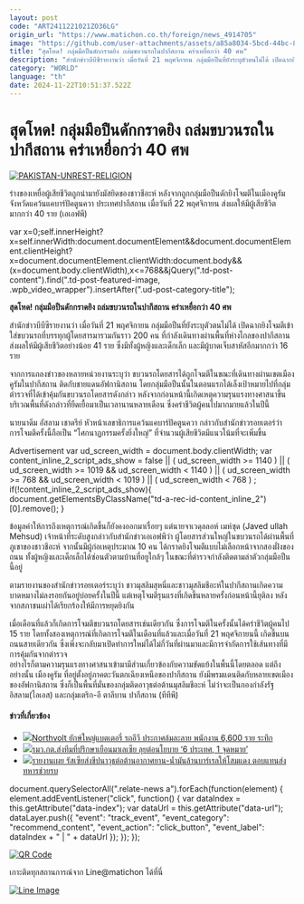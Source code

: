 ```yaml
---
layout: post
code: "ART2411221021ZO36LG"
origin_url: "https://www.matichon.co.th/foreign/news_4914705"
image: "https://github.com/user-attachments/assets/a85a8034-5bcd-44bc-89a5-17c30e4cd44f"
title: "สุดโหด! กลุ่มมือปืนดักกราดยิง ถล่มขบวนรถในปากีสถาน คร่าเหยื่อกว่า 40 ศพ"
description: "สำนักข่าวบีบีซีรายงานว่า เมื่อวันที่ 21 พฤศจิกายน กลุ่มมือปืนที่ยังระบุตัวตนไม่ได้ เปิดฉากยิงโจมตีเข้าใส่ขบวนรถที่บรรทุกผู้โดยสารมารวมกันราว 200 คน ที่กำลังเดินทางผ่านพื้นที่ห่างไกลของปากีสถาน ส่งผลให้มีผู้เสียชีวิตอย่างน้อย 41 ราย ซึ่งมีทั้งผู้หญิงและเด็กเล็ก และมีผู้บาดเจ็บสาหัสอีกมากกว่า 16 ราย"
category: "WORLD"
language: "th"
date: 2024-11-22T10:51:37.522Z
---
```


# สุดโหด! กลุ่มมือปืนดักกราดยิง ถล่มขบวนรถในปากีสถาน คร่าเหยื่อกว่า 40 ศพ

[![](https://www.matichon.co.th/wp-content/uploads/2024/11/AFP__20241122__36N37P7__v1__HighRes__PakistanUnrestReligion.jpg "PAKISTAN-UNREST-RELIGION")](https://www.matichon.co.th/wp-content/uploads/2024/11/AFP__20241122__36N37P7__v1__HighRes__PakistanUnrestReligion.jpg)

ร่างของเหยื่อผู้เสียชีวิตถูกนำมายังมัสยิดของชาวชีอะห์ หลังจากถูกกลุ่มมือปืนดักยิงโจมตีในเมืองคูรัม จังหวัดแคว้นแคบาร์ปัคตูนควา ประเทศปากีสถาน เมื่อวันที่ 22 พฤศจิกายน ส่งผลให้มีผู้เสียชีวิตมากกว่า 40 ราย (เอเอฟพี)

var x=0;self.innerHeight?x=self.innerWidth:document.documentElement&&document.documentElement.clientHeight?x=document.documentElement.clientWidth:document.body&&(x=document.body.clientWidth),x<=768&&jQuery(".td-post-content").find(".td-post-featured-image, .wpb\_video\_wrapper").insertAfter(".ud-post-category-title");

**สุดโหด! กลุ่มมือปืนดักกราดยิง ถล่มขบวนรถในปากีสถาน คร่าเหยื่อกว่า 40 ศพ**

สำนักข่าวบีบีซีรายงานว่า เมื่อวันที่ 21 พฤศจิกายน กลุ่มมือปืนที่ยังระบุตัวตนไม่ได้ เปิดฉากยิงโจมตีเข้าใส่ขบวนรถที่บรรทุกผู้โดยสารมารวมกันราว 200 คน ที่กำลังเดินทางผ่านพื้นที่ห่างไกลของปากีสถาน ส่งผลให้มีผู้เสียชีวิตอย่างน้อย 41 ราย ซึ่งมีทั้งผู้หญิงและเด็กเล็ก และมีผู้บาดเจ็บสาหัสอีกมากกว่า 16 ราย

จากการแถลงข่าวของหลายหน่วยงานระบุว่า ขบวนรถโดยสารได้ถูกโจมตีในขณะที่เดินทางผ่านเขตเมืองคูรัมในปากีสถาน ติดกับชายแดนอัฟกานิสถาน โดยกลุ่มมือปืนนั้นในตอนแรกได้เล็งเป้าหมายไปที่กลุ่มตำรวจที่ได้เข้าคุ้มกันขบวนรถโดยสารดังกล่าว หลังจากก่อนหน้านี้เกิดเหตุความรุนแรงทางศาสนาขึ้นบริเวณพื้นที่ดังกล่าวที่ยืดเยื้อมาเป็นเวลานานหลายเดือน ซึ่งคร่าชีวิตผู้คนไปมากมายแล้วในปีนี้

นายนาดีม อัสลาม เชาดรีย์ หัวหน้าเลขาธิการแคว้นแคบาร์ปัคตูนควา กล่าวกับสำนักข่าวรอยเตอร์ว่า การโจมตีครั้งนี้ถือเป็น “โศกนาฏกรรมครั้งยิ่งใหญ่” ที่จำนวนผู้เสียชีวิตมีแนวโน้มที่จะเพิ่มขึ้น

Advertisement var ud\_screen\_width = document.body.clientWidth; var content\_inline\_2\_script\_ads\_show = false || ( ud\_screen\_width >= 1140 ) || ( ud\_screen\_width >= 1019 && ud\_screen\_width < 1140 ) || ( ud\_screen\_width >= 768 && ud\_screen\_width < 1019 ) || ( ud\_screen\_width < 768 ) ; if(!content\_inline\_2\_script\_ads\_show){ document.getElementsByClassName("td-a-rec-id-content\_inline\_2")\[0\].remove(); }

ข้อมูลคำให้การถึงเหตุการณ์เกิดขึ้นก็ยังคงออกมาเรื่อยๆ แต่นายจาเวดุลลอห์ เมห์ซุด (Javed ullah Mehsud) เจ้าหน้าที่ระดับสูงกล่าวกับสำนักข่าวเอเอฟพีว่า ผู้โดยสารส่วนใหญ่ในขบวนรถได้ผ่านพื้นที่ภูเขาของชาวชีอะห์ จากนั้นมีผู้ก่อเหตุประมาณ 10 คน ได้กราดยิงโจมตีแบบไม่เลือกหน้าจากสองฝั่งของถนน ทั้งผู้หญิงและเด็กเล็กได้ซ่อนตัวตามบ้านที่อยูใกล้ๆ ในขณะที่ตำรวจกำลังติดตามล่าตัวกลุ่มมือปืนนี้อยู่

ตามรายงานของสำนักข่าวรอยเตอร์ระบุว่า ชาวมุสลิมสุหนี่และชาวมุสลิมชีอะห์ในปากีสถานเกิดความบาดหมางไม่ลงรอยกันอยู่บ่อยครั้งในปีนี้ แต่เหตุโจมตีรุนแรงที่เกิดขึ้นหลายครั้งก่อนหน้านี้ยุติลง หลังจากสภาชนเผ่าได้เรียกร้องให้มีการหยุดยิงกัน

เมื่อเดือนที่แล้วก็เกิดการโจมตีขบวนรถโดยสารเช่นเดียวกัน ซึ่งการโจมตีในครั้งนั้นได้คร่าชีวิตผู้คนไป 15 ราย โดยทั้งสองเหตุการณ์ที่เกิดการโจมตีในเดือนที่แล้วและเมื่อวันที่ 21 พฤศจิกายนนี้ เกิดขึ้นบนถนนสายเดียวกัน ซึ่งเพิ่งจะกลับมาเปิดทำการใหม่ได้ไม่กี่วันที่ผ่านมาและมีการจำกัดการใช้เส้นทางที่มีการคุ้มกันจากตำรวจ  
อย่างไรก็ตามความรุนแรงทางศาสนาเข้ามามีส่วนเกี่ยวข้องกับความขัดแย้งในพื้นนี้โดยตลอด แต่ถึงอย่างนั้น เมืองคูรัม ที่อยู่ตั้งอยู่ภาคตะวันตกเฉียงเหนือของปากีสถาน ยังมีพรมแดนติดกับหลายเขตเมืองของอัฟกานิสถาน ซึ่งก็เป็นพื้นที่มั่นของกลุ่มติดอาวุธต่อต้านมุสลิมชีอะห์ ไม่ว่าจะเป็นกองกำลังรัฐอิสลาม(ไอเอส) และกลุ่มเตริก-อี ตาลีบาน ปากีสถาน (ทีทีพี)

#### ข่าวที่เกี่ยวข้อง

*   [![](https://www.matichon.co.th/wp-content/uploads/2024/11/270100.jpg)Northvolt ยักษ์ใหญ่แบตเตอรี่ รถอีวี ประกาศล้มละลาย พนักงาน 6,600 ราย ระทึก](https://www.matichon.co.th/foreign/news_4914880)
*   [![](https://www.matichon.co.th/wp-content/uploads/2024/11/883822.jpg)รมว.กต.ส่งทีมที่ปรึกษาเยือนมาเลเซีย ลุยต่อนโยบาย ‘6 ประเทศ, 1 จุดหมาย’](https://www.matichon.co.th/foreign/news_4914685)
*   [![](https://www.matichon.co.th/wp-content/uploads/2024/11/AP24326189239982-728.jpg)รายงานเผย รัสเซียส่งขีปนาวุธต่อต้านอากาศยาน-น้ำมันล้านบาร์เรลให้โสมแดง ตอบแทนส่งทหารช่วยรบ](https://www.matichon.co.th/foreign/news_4914490)

document.querySelectorAll(".relate-news a").forEach(function(element) { element.addEventListener("click", function() { var dataIndex = this.getAttribute("data-index"); var dataUrl = this.getAttribute("data-url"); dataLayer.push({ "event": "track\_event", "event\_category": "recommend\_content", "event\_action": "click\_button", "event\_label": dataIndex + " | " + dataUrl }); }); });

[![QR Code](https://www.matichon.co.th/wp-content/uploads/2023/07/wob1371z.jpg)](https://lin.ee/ht0nDxX)

เกาะติดทุกสถานการณ์จาก Line@matichon ได้ที่นี่

[![Line Image](https://www.matichon.co.th/wp-content/uploads/2023/07/th.png)](https://lin.ee/ht0nDxX)